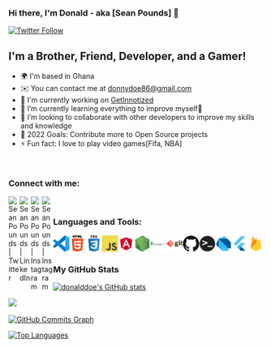 ### Hi there, I'm Donald - aka [Sean Pounds] 👋


[![Twitter Follow](https://img.shields.io/twitter/follow/donny_doe?color=1DA1F2&logo=twitter&style=for-the-badge)](https://twitter.com/intent/follow?original_referer=https%3A%2F%2Fgithub.com%2FcodeSTACKr&screen_name=donalddoe)

## I'm a Brother, Friend, Developer, and a Gamer!

- 🌍  I'm based in Ghana
- ✉️  You can contact me at [donnydoe86@gmail.com](mailto:donnydoe86@gmail.com)
- 🚀  I'm currently working on [GetInnotized](http://www.getinnotized.com/)
- 🌱 I’m currently learning everything to improve myself🤣
- 👯 I’m looking to collaborate with other developers to improve my skills and knowledge
- 🥅 2022 Goals: Contribute more to Open Source projects
- ⚡ Fun fact: I love to play video games[Fifa, NBA]


<br />



### Connect with me:

[<img align="left" alt="SeanPounds | Twitter" width="22px" src="https://cdn.jsdelivr.net/npm/simple-icons@v3/icons/twitter.svg" />][twitter]
[<img align="left" alt="SeanPounds | LinkedIn" width="22px" src="https://cdn.jsdelivr.net/npm/simple-icons@v3/icons/linkedin.svg" />][linkedin]
[<img align="left" alt="SeanPounds | Instagram" width="22px" src="https://cdn.jsdelivr.net/npm/simple-icons@v3/icons/instagram.svg" />][instagram]
[<img align="left" alt="SeanPounds | Instagram" width="22px" src="https://cdn.jsdelivr.net/npm/simple-icons@v3/icons/facebook.svg" />][facebook]

<br />

### Languages and Tools:

<img align="left" alt="Visual Studio Code" width="32px" src="https://raw.githubusercontent.com/github/explore/80688e429a7d4ef2fca1e82350fe8e3517d3494d/topics/visual-studio-code/visual-studio-code.png" />
<img align="left" alt="HTML5" width="32px" src="https://raw.githubusercontent.com/github/explore/80688e429a7d4ef2fca1e82350fe8e3517d3494d/topics/html/html.png" />
<img align="left" alt="CSS3" width="32px" src="https://raw.githubusercontent.com/github/explore/80688e429a7d4ef2fca1e82350fe8e3517d3494d/topics/css/css.png" />
<img align="left" alt="JavaScript" width="32px" src="https://raw.githubusercontent.com/github/explore/80688e429a7d4ef2fca1e82350fe8e3517d3494d/topics/javascript/javascript.png" />
<img align="left" alt="Angular" width="32px" src="https://raw.githubusercontent.com/github/explore/80688e429a7d4ef2fca1e82350fe8e3517d3494d/topics/angular/angular.png" />
<img align="left" alt="Node.js" width="32px" src="https://raw.githubusercontent.com/github/explore/80688e429a7d4ef2fca1e82350fe8e3517d3494d/topics/nodejs/nodejs.png" />
<img align="left" alt="MONGODB" width="32px" src="https://raw.githubusercontent.com/github/explore/80688e429a7d4ef2fca1e82350fe8e3517d3494d/topics/mongodb/mongodb.png" />
<img align="left" alt="Git" width="32px" src="https://raw.githubusercontent.com/github/explore/80688e429a7d4ef2fca1e82350fe8e3517d3494d/topics/git/git.png" />
<img align="left" alt="GitHub" width="32px" src="https://raw.githubusercontent.com/github/explore/78df643247d429f6cc873026c0622819ad797942/topics/github/github.png" />
<img align="left" alt="Terminal" width="32px" src="https://raw.githubusercontent.com/github/explore/80688e429a7d4ef2fca1e82350fe8e3517d3494d/topics/terminal/terminal.png" />
<img align="left" alt="Dart" width="32px" src="https://raw.githubusercontent.com/github/explore/80688e429a7d4ef2fca1e82350fe8e3517d3494d/topics/dart/dart.png" />
<img align="left" alt="Flutter" width="32px" src="https://raw.githubusercontent.com/github/explore/cebd63002168a05a6a642f309227eefeccd92950/topics/flutter/flutter.png" />
<img align="left" alt="Firebase" width="32px" src="https://raw.githubusercontent.com/github/explore/80688e429a7d4ef2fca1e82350fe8e3517d3494d/topics/firebase/firebase.png" /><br />
<br />



### My GitHub Stats

<a href="http://www.github.com/donalddoe"><img src="https://github-readme-stats.vercel.app/api?username=donalddoe&show_icons=true&hide=&count_private=true&title_color=0891b2&text_color=ffffff&icon_color=0891b2&bg_color=1c1917&hide_border=true&show_icons=true" alt="donalddoe's GitHub stats" /></a>

<a href="http://www.github.com/donalddoe"><img src="https://github-readme-streak-stats.herokuapp.com/?user=donalddoe&stroke=ffffff&background=1c1917&ring=0891b2&fire=0891b2&currStreakNum=ffffff&currStreakLabel=0891b2&sideNums=ffffff&sideLabels=ffffff&dates=ffffff&hide_border=true" /></a>

<a href="http://www.github.com/donalddoe"><img src="https://activity-graph.herokuapp.com/graph?username=donalddoe&bg_color=1c1917&color=ffffff&line=0891b2&point=ffffff&area_color=1c1917&area=true&hide_border=true&custom_title=GitHub%20Commits%20Graph" alt="GitHub Commits Graph" /></a>

<a href="https://github.com/donalddoe" align="left"><img src="https://github-readme-stats.vercel.app/api/top-langs/?username=donalddoe&langs_count=10&title_color=0891b2&text_color=ffffff&icon_color=0891b2&bg_color=1c1917&hide_border=true&locale=en&custom_title=Top%20%Languages" alt="Top Languages" /></a>




[twitter]: https://twitter.com/donny_doe
[instagram]: https://instagram.com/pounds_ean
[linkedin]: https://linkedin.com/in/donald-doe-seanedzu-30310b14b
[facebook]: https://facebook.com/sean.donald1
[website]: https://azubiafrica.org

